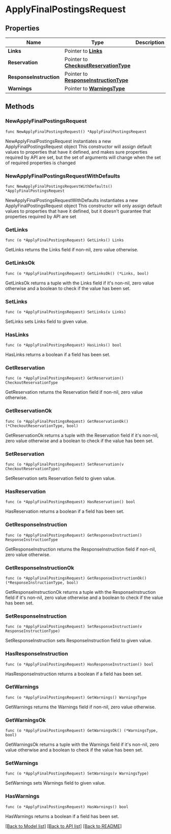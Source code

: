 # ApplyFinalPostingsRequest

## Properties

Name | Type | Description | Notes
------------ | ------------- | ------------- | -------------
**Links** | Pointer to [**Links**](Links.md) |  | [optional] 
**Reservation** | Pointer to [**CheckoutReservationType**](CheckoutReservationType.md) |  | [optional] 
**ResponseInstruction** | Pointer to [**ResponseInstructionType**](ResponseInstructionType.md) |  | [optional] 
**Warnings** | Pointer to [**WarningsType**](WarningsType.md) |  | [optional] 

## Methods

### NewApplyFinalPostingsRequest

`func NewApplyFinalPostingsRequest() *ApplyFinalPostingsRequest`

NewApplyFinalPostingsRequest instantiates a new ApplyFinalPostingsRequest object
This constructor will assign default values to properties that have it defined,
and makes sure properties required by API are set, but the set of arguments
will change when the set of required properties is changed

### NewApplyFinalPostingsRequestWithDefaults

`func NewApplyFinalPostingsRequestWithDefaults() *ApplyFinalPostingsRequest`

NewApplyFinalPostingsRequestWithDefaults instantiates a new ApplyFinalPostingsRequest object
This constructor will only assign default values to properties that have it defined,
but it doesn't guarantee that properties required by API are set

### GetLinks

`func (o *ApplyFinalPostingsRequest) GetLinks() Links`

GetLinks returns the Links field if non-nil, zero value otherwise.

### GetLinksOk

`func (o *ApplyFinalPostingsRequest) GetLinksOk() (*Links, bool)`

GetLinksOk returns a tuple with the Links field if it's non-nil, zero value otherwise
and a boolean to check if the value has been set.

### SetLinks

`func (o *ApplyFinalPostingsRequest) SetLinks(v Links)`

SetLinks sets Links field to given value.

### HasLinks

`func (o *ApplyFinalPostingsRequest) HasLinks() bool`

HasLinks returns a boolean if a field has been set.

### GetReservation

`func (o *ApplyFinalPostingsRequest) GetReservation() CheckoutReservationType`

GetReservation returns the Reservation field if non-nil, zero value otherwise.

### GetReservationOk

`func (o *ApplyFinalPostingsRequest) GetReservationOk() (*CheckoutReservationType, bool)`

GetReservationOk returns a tuple with the Reservation field if it's non-nil, zero value otherwise
and a boolean to check if the value has been set.

### SetReservation

`func (o *ApplyFinalPostingsRequest) SetReservation(v CheckoutReservationType)`

SetReservation sets Reservation field to given value.

### HasReservation

`func (o *ApplyFinalPostingsRequest) HasReservation() bool`

HasReservation returns a boolean if a field has been set.

### GetResponseInstruction

`func (o *ApplyFinalPostingsRequest) GetResponseInstruction() ResponseInstructionType`

GetResponseInstruction returns the ResponseInstruction field if non-nil, zero value otherwise.

### GetResponseInstructionOk

`func (o *ApplyFinalPostingsRequest) GetResponseInstructionOk() (*ResponseInstructionType, bool)`

GetResponseInstructionOk returns a tuple with the ResponseInstruction field if it's non-nil, zero value otherwise
and a boolean to check if the value has been set.

### SetResponseInstruction

`func (o *ApplyFinalPostingsRequest) SetResponseInstruction(v ResponseInstructionType)`

SetResponseInstruction sets ResponseInstruction field to given value.

### HasResponseInstruction

`func (o *ApplyFinalPostingsRequest) HasResponseInstruction() bool`

HasResponseInstruction returns a boolean if a field has been set.

### GetWarnings

`func (o *ApplyFinalPostingsRequest) GetWarnings() WarningsType`

GetWarnings returns the Warnings field if non-nil, zero value otherwise.

### GetWarningsOk

`func (o *ApplyFinalPostingsRequest) GetWarningsOk() (*WarningsType, bool)`

GetWarningsOk returns a tuple with the Warnings field if it's non-nil, zero value otherwise
and a boolean to check if the value has been set.

### SetWarnings

`func (o *ApplyFinalPostingsRequest) SetWarnings(v WarningsType)`

SetWarnings sets Warnings field to given value.

### HasWarnings

`func (o *ApplyFinalPostingsRequest) HasWarnings() bool`

HasWarnings returns a boolean if a field has been set.


[[Back to Model list]](../README.md#documentation-for-models) [[Back to API list]](../README.md#documentation-for-api-endpoints) [[Back to README]](../README.md)


